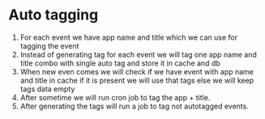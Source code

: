 # Auto tagging

1. For each event we have app name and title which we can use for tagging the event
2. Instead of generating tag for each event we will tag one app name and title combo with single auto tag and store it in cache and db
3. When new even comes we will check if we have event with app name and title in cache if it is present we will use that tags else we will keep tags data empty
4. After sometime we will run cron job to tag the app + title.
5. After generating the tags will run a job to tag not autotagged events.
